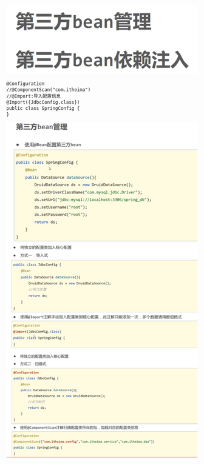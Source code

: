 ![alt text](<assets/23. 第三方bean管理/image.png>)

```
@Configuration
//@ComponentScan("com.itheima")
//@Import:导入配置信息
@Import({JdbcConfig.class})
public class SpringConfig {
}
```
![alt text](<assets/23. 第三方bean管理/image-1.png>)
![alt text](<assets/23. 第三方bean管理/image-2.png>)
![alt text](<assets/23. 第三方bean管理/image-3.png>)